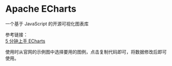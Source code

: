 # Apache ECharts

一个基于 JavaScript 的开源可视化图表库

参考链接：  
[5 分钟上手 ECharts](https://echarts.apache.org/zh/tutorial.html)  


使用时从官网的示例图中选择要用的图例，点击复制代码即可，将数据修改后即可使用。

# 

